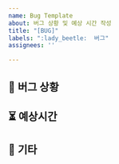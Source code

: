 ```yaml
---
name: Bug Template
about: 버그 상황 및 예상 시간 작성
title: "[BUG]"
labels: ":lady_beetle:  버그"
assignees: ''

---
```


##  :bug: 버그 상황


## :hourglass_flowing_sand: 예상시간


## :ghost: 기타

